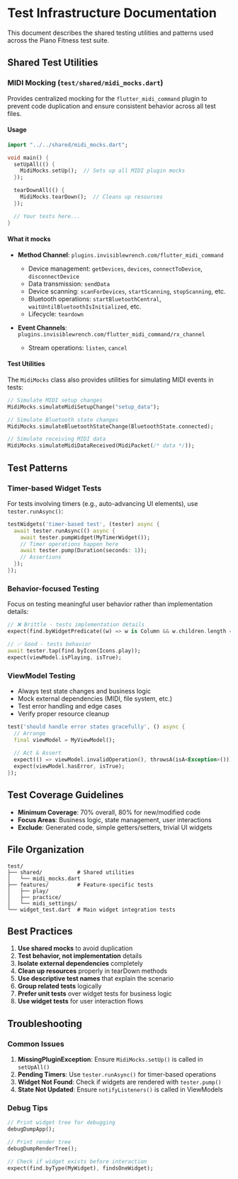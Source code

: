 # Test Infrastructure Documentation

This document describes the shared testing utilities and patterns used across the Piano Fitness test suite.

## Shared Test Utilities

### MIDI Mocking (`test/shared/midi_mocks.dart`)

Provides centralized mocking for the `flutter_midi_command` plugin to prevent code duplication and ensure consistent behavior across all test files.

#### Usage

```dart
import "../../shared/midi_mocks.dart";

void main() {
  setUpAll(() {
    MidiMocks.setUp();  // Sets up all MIDI plugin mocks
  });

  tearDownAll(() {
    MidiMocks.tearDown();  // Cleans up resources
  });

  // Your tests here...
}
```

#### What it mocks

- **Method Channel**: `plugins.invisiblewrench.com/flutter_midi_command`
  - Device management: `getDevices`, `devices`, `connectToDevice`, `disconnectDevice`
  - Data transmission: `sendData`
  - Device scanning: `scanForDevices`, `startScanning`, `stopScanning`, etc.
  - Bluetooth operations: `startBluetoothCentral`, `waitUntilBluetoothIsInitialized`, etc.
  - Lifecycle: `teardown`

- **Event Channels**: `plugins.invisiblewrench.com/flutter_midi_command/rx_channel`
  - Stream operations: `listen`, `cancel`

#### Test Utilities

The `MidiMocks` class also provides utilities for simulating MIDI events in tests:

```dart
// Simulate MIDI setup changes
MidiMocks.simulateMidiSetupChange("setup_data");

// Simulate Bluetooth state changes  
MidiMocks.simulateBluetoothStateChange(BluetoothState.connected);

// Simulate receiving MIDI data
MidiMocks.simulateMidiDataReceived(MidiPacket(/* data */));
```

## Test Patterns

### Timer-based Widget Tests

For tests involving timers (e.g., auto-advancing UI elements), use `tester.runAsync()`:

```dart
testWidgets('timer-based test', (tester) async {
  await tester.runAsync(() async {
    await tester.pumpWidget(MyTimerWidget());
    // Timer operations happen here
    await tester.pump(Duration(seconds: 1));
    // Assertions
  });
});
```

### Behavior-focused Testing

Focus on testing meaningful user behavior rather than implementation details:

```dart
// ❌ Brittle - tests implementation details
expect(find.byWidgetPredicate((w) => w is Column && w.children.length == 2), findsOneWidget);

// ✅ Good - tests behavior
await tester.tap(find.byIcon(Icons.play));
expect(viewModel.isPlaying, isTrue);
```

### ViewModel Testing

- Always test state changes and business logic
- Mock external dependencies (MIDI, file system, etc.)
- Test error handling and edge cases
- Verify proper resource cleanup

```dart
test('should handle error states gracefully', () async {
  // Arrange
  final viewModel = MyViewModel();
  
  // Act & Assert
  expect(() => viewModel.invalidOperation(), throwsA(isA<Exception>()));
  expect(viewModel.hasError, isTrue);
});
```

## Test Coverage Guidelines

- **Minimum Coverage**: 70% overall, 80% for new/modified code
- **Focus Areas**: Business logic, state management, user interactions
- **Exclude**: Generated code, simple getters/setters, trivial UI widgets

## File Organization

```text
test/
├── shared/           # Shared utilities
│   └── midi_mocks.dart
├── features/         # Feature-specific tests
│   ├── play/
│   ├── practice/
│   └── midi_settings/
└── widget_test.dart  # Main widget integration tests
```

## Best Practices

1. **Use shared mocks** to avoid duplication
2. **Test behavior, not implementation** details
3. **Isolate external dependencies** completely
4. **Clean up resources** properly in tearDown methods
5. **Use descriptive test names** that explain the scenario
6. **Group related tests** logically
7. **Prefer unit tests** over widget tests for business logic
8. **Use widget tests** for user interaction flows

## Troubleshooting

### Common Issues

1. **MissingPluginException**: Ensure `MidiMocks.setUp()` is called in `setUpAll()`
2. **Pending Timers**: Use `tester.runAsync()` for timer-based operations
3. **Widget Not Found**: Check if widgets are rendered with `tester.pump()`
4. **State Not Updated**: Ensure `notifyListeners()` is called in ViewModels

### Debug Tips

```dart
// Print widget tree for debugging
debugDumpApp();

// Print render tree
debugDumpRenderTree();

// Check if widget exists before interaction
expect(find.byType(MyWidget), findsOneWidget);
```
